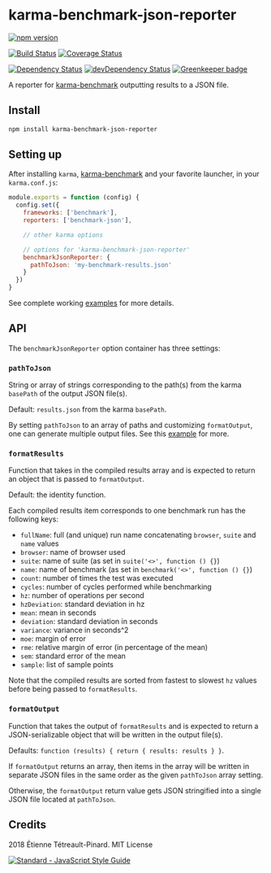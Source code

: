 # karma-benchmark-json-reporter

[![npm version][badge-version]][npm]

[![Build Status][badge-travis]][travis]
[![Coverage Status][badge-coveralls]][coveralls]

[![Dependency Status][badge-deps]][deps]
[![devDependency Status][badge-dev-deps]][dev-deps]
[![Greenkeeper badge][badge-greenkeeper]][greenkeeper]

A reporter for [karma-benchmark][karma-benchmark] outputting results to a JSON
file.

## Install

```bash
npm install karma-benchmark-json-reporter
```

## Setting up

After installing `karma`, [karma-benchmark][karma-benchmark] and your favorite
launcher, in your `karma.conf.js`:

```js
module.exports = function (config) {
  config.set({
    frameworks: ['benchmark'],
    reporters: ['benchmark-json'],

    // other karma options

    // options for 'karma-benchmark-json-reporter'
    benchmarkJsonReporter: {
      pathToJson: 'my-benchmark-results.json'
    }
  })
}
```

See complete working [examples][example] for more details.

## API

The `benchmarkJsonReporter` option container has three settings:

### `pathToJson`

String or array of strings corresponding to the path(s) from the karma `basePath`
of the output JSON file(s).

Default: `results.json` from the karma `basePath`.

By setting `pathToJson` to an array of paths and customizing `formatOutput`, one
can generate multiple output files. See this [example][example-02] for more.

### `formatResults`

Function that takes in the compiled results array and is expected to return an
object that is passed to `formatOutput`.

Default: the identity function.

Each compiled results item corresponds to one benchmark run has the following keys:

- `fullName`: full (and unique) run name concatenating `browser`, `suite` and
`name` values
- `browser`: name of browser used
- `suite`: name of suite (as set in `suite('<>', function () {}`)
- `name`: name of benchmark (as set in `benchmark('<>', function () {}`)
- `count`: number of times the test was executed
- `cycles`: number of cycles performed while benchmarking
- `hz`: number of operations per second
- `hzDeviation`: standard  deviation in hz
- `mean`: mean in seconds
- `deviation`: standard deviation in seconds
- `variance`: variance in seconds^2
- `moe`: margin of error
- `rme`: relative margin of error (in percentage of the mean)
- `sem`: standard error of the mean
- `sample`: list of sample points

Note that the compiled results are sorted from fastest to slowest `hz` values
before being passed to `formatResults`.

### `formatOutput`

Function that takes the output of `formatResults` and is expected to return a
JSON-serializable object that will be written in the output file(s).

Defaults: `function (results) { return { results: results } }`.

If `formatOutput` returns an array, then items in the array will be written in
separate JSON files in the same order as the given `pathToJson` array setting.

Otherwise, the `formatOutput` return value gets JSON stringified into a single
JSON file located at `pathToJson`.

## Credits

2018 Étienne Tétreault-Pinard. MIT License

[![Standard - JavaScript Style Guide](https://cdn.rawgit.com/feross/standard/master/badge.svg)](https://github.com/feross/standard)

[npm]: https://www.npmjs.com/package/karma-benchmark-json-reporter
[badge-version]: https://badge.fury.io/js/karma-benchmark-json-reporter.svg
[travis]: https://travis-ci.org/etpinard/karma-benchmark-json-reporter
[badge-travis]: https://travis-ci.org/etpinard/karma-benchmark-json-reporter.svg?branch=master
[coveralls]: https://coveralls.io/github/etpinard/karma-benchmark-json-reporter?branch=master
[badge-coveralls]: https://coveralls.io/repos/github/etpinard/karma-benchmark-json-reporter/badge.svg?branch=master
[badge-deps]: https://david-dm.org/etpinard/karma-benchmark-json-reporter.svg?style=flat-square
[deps]: https://david-dm.org/etpinard/karma-benchmark-json-reporter
[badge-dev-deps]: https://david-dm.org/etpinard/karma-benchmark-json-reporter/dev-status.svg?style=flat-square
[dev-deps]: https://david-dm.org/etpinard/karma-benchmark-json-reporter#info=devDependencies
[greenkeeper]: https://greenkeeper.io/
[badge-greenkeeper]: https://badges.greenkeeper.io/etpinard/karma-benchmark-json-reporter.svg
[karma-benchmark]: https://github.com/JamieMason/karma-benchmark
[example]: https://github.com/etpinard/karma-benchmark-json-reporter/tree/master/example
[example-02]: https://github.com/etpinard/karma-benchmark-json-reporter/blob/master/example/02-multiple-output-files/karma.conf.js
